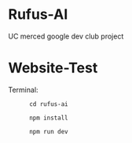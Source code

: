 # Rufus-AI
UC merced google dev club project


# Website-Test
Terminal: 
          
          cd rufus-ai
          
          npm install
          
          npm run dev

